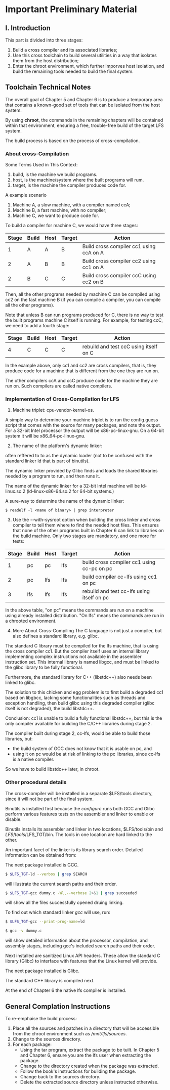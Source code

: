 # Important Preliminary Material

## I. Introduction
This part is divided into three stages:
1. Build a cross compiler and its associated libraries;
2. Use this cross toolchain to build several utilities in a way that isolates
   them from the host distribution;
3. Enter the chroot environment, which further imporves host isolation, and
   build the remaining tools needed to build the final system.

## Toolchain Technical Notes
The overall goal of Chapter 5 and Chapter 6 is to produce a temporary area that
contains a known-good set of tools that can be isolated from the host system.

By using **chroot**,  the commands in the remaining chapters will be contained
within that environment, ensuring a free, trouble-free build of the target LFS
system.

The build process is based on the process of cross-compilation.

### About cross-Compilation
Some Terms Used in This Context:
1. build, is the machine we build programs.
2. host, is the machine/system where the built programs will rum.
3. target, is the machine the compiler produces code for.

A example scenario
1. Machine A, a slow machine, with a compiler named ccA;
2. Machine B, a fast machine, with no compiler;
3. Machine C, we want to produce code for.

To build a compiler for machine C, we would have three stages:

| **Stage** | **Build** | **Host** | **Target** | **Action** |
| --- | --- | --- | --- | --- |
| 1 | A | A | B | Build cross compiler cc1 using ccA on A |
| 2 | A | B | B | Build cross compiler cc2 using cc1 on A |
| 2 | B | C | C | Build cross compiler ccC using cc2 on B |

Then, all the other programs needed by machine C can be compiled using cc2 on
the fast machine B (if you can compile a compiler, you can compile all the
other programs).

Note that unless B can run programs produced for C, there is no way to test the
built programs machine C itself is running. For example, for testing ccC, we
need to add a fourth stage:

| **Stage** | **Build** | **Host** | **Target** | **Action** |
| --- | --- | --- | --- | --- |
| 4 | C | C | C | rebuild and test ccC using itself on C |

In the example above, only cc1 and cc2 are cross compilers, that is, they
produce code for a machine that is different from the one they are run on.

The other compilers ccA and ccC produce code for the machine they are run on.
Such compilers are called native compilers.

### Implementation of Cross-Compilation for LFS
1. Machine triplet: cpu-vendor-kernel-os.

A simple way to determine your machine triplet is to run the config.guess script
that comes with the source for many packages, and note the output. For a 32-bit
Intel processor the output will be x86-pc-linux-gnu. On a 64-bit system it will
be x86\_64-pc-linux-gnu.

2. The name of the platform's dynamic linker:

often reffered to to as the dynamic loader (not to be confused with the standard
linker ld that is part of binutils).

The dynamic linker provided by Glibc finds and loads the shared libraries needed
by a program to run, and then runs it.

The name of the dynamic linker for a 32-bit Intel machine will be ld-linux.so.2
(ld-linux-x86-64.so.2 for 64-bit systems.)

A sure-way to determine the name of the dynamic linker:
```
$ readelf -l <name of binary> | grep interpreter
```

3. Use the --with-sysroot option when building the cross linker and cross
compiler to tell them where to find the needed host files. This ensures that
none of the other programs built in Chapter 6 can link to libraries on the build
machine. Only two stages are mandatory, and one more for tests:

| **Stage** | **Build** | **Host** | **Target** | **Action** |
| --- | --- | --- | --- | --- |
| 1 | pc | pc | lfs | build cross compiler cc1 using cc-pc on pc |
| 2 | pc | lfs | lfs | build compiler cc-lfs using cc1 on pc |
| 3 | lfs | lfs | lfs | rebuild and test cc-lfs using itself on pc |

In the above table, "on pc" means the commands are run on a machine using
already installed distribution. "On lfs" means the commands are run in a
chrooted environment.

4. More About Cross-Compiling
The C language is not just a compiler, but also defines a standard library, e.g.
glibc.

The standard C library must be compiled for the lfs machine, that is using the
cross compiler cc1. But the compiler itself uses an internal library
implementing complex instructions not available in the assembler instruction
set. This internal library is named libgcc, and must be linked to the glibc
library to be fully functional.

Furthermore, the standard library for C++ (libstdc++) also needs been linked to
glibc.

The solution to this chicken and egg problem is to first build a degraded cc1
based on libgbcc, lacking some functionalities such as threads and exception
handling, then build glibc using this degraded compiler (glibc itself is not
degraded), the build libstdc++.

Conclusion: cc1 is unable to build a fully functional libstdc++, but this is the
only compiler available for building the C/C++ libraries during stage 2.

The compiler built during stage 2, cc-lfs, would be able to build those
libraries, but:
* the build system of GCC does not know that it is usable on pc, and
* using it on pc would be at risk of linking to the pc libraries, since cc-lfs
is a native compiler.

So we have to build libstdc++ later, in chroot.

### Other procedural details
The cross-compiler will be installed in a separate $LFS/tools directory, since
it will not be part of the final system.

Binutils is installed first because the *configure* runs both GCC and Glibc
perform various features tests on the assembler and linker to enable or disable.

Binutils installs its assembler and linker in two locations, $LFS/tools/bin and
$LFS/tools/$LFS\_TGT/bin. The tools in one location are hard linked to the
other.

An important facet of the linker is its library search order. Detailed
information can be obtained from:

The next package installed is GCC.

```bash
$ $LFS_TGT-ld --verbos | grep SEARCH
```

will illustrate the current search paths and their order.

```bash
$ $LFS_TGT-gcc dummy.c -Wl,--verbose 2>&1 | grep succeeded
```

will show all the files successfully opened druing linking.

To find out which standard linker *gcc* will use, run:

```bash
$ $LFS_TGT-gcc --print-prog-name=ld
```

```bash
$ gcc -v dummy.c
```

will show detailed information about the processor, compilation, and assembly
stages, including gcc's included search paths and their order.

Next installed are sanitized Linux API headers. These allow the standard C
library (Glibc) to interface with features that the Linux kernel will provide.

The next package installed is Glibc.

The standard C++ library is compiled next.

At the end of Chapter 6 the native lfs compiler is installed.

## General Complation Instructions
To re-emphaise the build process:
1. Place all the sources and patches in a directory that will be accessible from
the chroot environment such as */mnt/lfs/sources*.
2. Change to the sources directory.
3. For each package:
	* Using the tar program, extract the package to be tuilt. In Chapter 5 and
	  Chapter 6, ensure you are the lfs user when extracting the package.
	* Change to the directory created when the package was extracted.
	* Follow the book's instructions for building the package.
	* Change back to the sources directory.
	* Delete the extracted source directory unless instructed otherwise.
